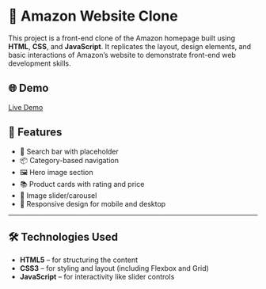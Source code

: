 # 🛒 Amazon Website Clone

This project is a front-end clone of the Amazon homepage built using **HTML**, **CSS**, and **JavaScript**. It replicates the layout, design elements, and basic interactions of Amazon’s website to demonstrate front-end web development skills.

## 🌐 Demo

[Live Demo](https://amazon-homepage-clone-dun.vercel.app/) <!-- Replace # with your live site link when deployed -->



## 🚀 Features

- 🔎 Search bar with placeholder
- 📦 Category-based navigation
- 🖼️ Hero image section
- 📚 Product cards with rating and price
- 🎠 Image slider/carousel
- 🌙 Responsive design for mobile and desktop

---

## 🛠️ Technologies Used

- **HTML5** – for structuring the content
- **CSS3** – for styling and layout (including Flexbox and Grid)
- **JavaScript** – for interactivity like slider controls


